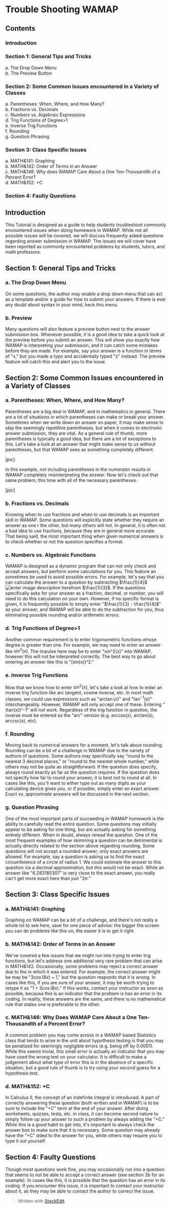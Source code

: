 

# Trouble Shooting WAMAP
## Contents
### Introduction
### Section 1: General Tips and Tricks
a. The Drop Down Menu  
b. The Preview Button  
### Section 2: Some Common Issues encountered in a Variety of Classes
a. Parentheses: When, Where, and How Many?  
b. Fractions vs. Decimals  
c. Numbers vs. Algebraic Expressions  
d. Trig Functions of Degree>1  
e. Inverse Trig Functions  
f. Rounding  
g. Question Phrasing
### Section 3: Class Specific Issues
a. MATH&141: Graphing  
b. MATH&142: Order of Terms in an Answer  
c. MATH&146: Why does WAMAP Care About a One Ten-Thousandth of a Percent Error?  
d. MATH&152: +C
### Section 4: Faulty Questions

## Introduction
This Tutorial is designed as a guide to help students troubleshoot commonly encountered issues when doing homework in WAMAP. While not all possible issues will be covered, we will discuss frequently asked questions regarding answer submission in WAMAP. The issues we will cover have been reported as commonly encountered problems by students, tutors, and math professors.

## Section 1: General Tips and Tricks
### a. The Drop Down Menu
On some questions, the author may enable a drop down menu that can act as a template and/or a guide for how to submit your answers. If there is ever any doubt about syntax in your mind, heck this menu.

### b. Preview
Many questions will also feature a preview button next to the answer submission box. Whenever possible, it is a good idea to take a quick look at the preview before you submit an answer. This will show you exactly how WAMAP is interpreting your submission, and it can catch some mistakes before they are made. For example, say your answer is a function in terms of "x," but you made a typo and accidentally typed "z" instead. The preview feature will catch this and alert you to the issue.

## Section 2: Some Common Issues encountered in a Variety of Classes
### a. Parentheses: When, Where, and How Many?
Parentheses are a big deal in WAMAP, and in mathematics in general. There are a lot of situations in which parentheses can make or break your answer. Sometimes when we write down an answer on paper, it may make sense to skip the seemingly repetitive parentheses, but when it comes to electronic answer submission, they are vital. As a general rule of thumb, more parentheses is typically a good idea, but there are a lot of exceptions to this. Let's take a look at an answer that might make sense to us without parentheses, but that WAMAP sees as something completely different.  

[pic]  

In this example, not including parentheses in the numerator results in WAMAP completely misinterpreting the answer. Now let's check out that same problem, this time with all of the necessary parentheses.  

[pic]  

### b. Fractions vs. Decimals
Knowing when to use fractions and when to use decimals is an important skill in WAMAP. Some questions will explicitly state whether they require an answer as one r the other, but many others will not. In general, it is often not a bad idea to use fractions, because they are in general more accurate. That being said, the most important thing when given numerical answers is to check whether or not the question specifies a format.

### c. Numbers vs. Algebraic Functions
WAMAP is designed as a dynamic program that can not only check and accept answers, but perform some calculations for you. This feature an sometimes be used to avoid possible errors. For example, let's say that you can calculate the answer to a question by subtracting $\frac{1}{4}$ ![enter image description here](%3Cimg%20src=%22http://www.sciweavers.org/tex2img.php?eq=%5Cfrac%7B1%7D%7B4%7D&bc=White&fc=Black&im=jpg&fs=12&ff=arev&edit=0%22%20align=%22center%22%20border=%220%22%20alt=%22%5Cfrac%7B1%7D%7B4%7D%22%20width=%2214%22%20height=%2243%22%20/%3E)from $\frac{1}{3}$. If the questions specifically asks for your answer as a fraction, decimal, or number, you will need to do this calculation on your own. However, if no specific format is given, it is frequently possible to simply enter "$\frac{1}{3} - \frac{1}{4}$" as your answer, and WAMAP will be able to do the subtraction for you, thus eliminating possible rounding and/or arithmetic errors.

### d. Trig Functions of Degree>1
Another common requirement is to enter trigonometric functions whose degree is greater than one. For example, we may need to enter an answer like $\sin^2{(x)}$.  The impulse here may be to enter "sin^2(x)" into WAMAP, however this will not be interpreted correctly. The best way to go about entering an answer like this is "(sin(x))^2."
### e. Inverse Trig Functions
Now that we know how to enter $\sin^2{(x)}$, let's take a look at how to enter an inverse trig function like arc tangent, cosine inverse, etc. In most math classes, we could use expressions such as "$\arctan{(x)}$" and "$\tan^{-1}{(x)}$" interchangeably. However, WAMAP will only accept one of these. Entering "(tan(x))^-1" will not work. Regardless of the trig function in question, the inverse must be entered as the "arc" version (e.g. arccos(x), arctan(x), arccsc(x), etc).
### f. Rounding  
Moving back to numerical answers for a moment, let's talk about rounding. Rounding can be a bit of a challenge in WAMAP due to the variety of authors of questions. Some authors may specifically say "round to the nearest 3 decimal places," or "round to the nearest whole number," while others may not be quite as straightforward. If the question does specify, always round exactly as far as the question requires. If the question does not specify how far to round your answer, it is best not to round at all. In cases like this, you'll want to either type out as many digits as your calculating device gives you, or if possible, simply enter an exact answer. Exact vs. approximate answers will be discussed in the next section.
### g. Question Phrasing
One of the most important parts of succeeding in WAMAP homework is the ability to carefully read the entire question. Some questions may initially appear to be asking for one thing, but are actually asking for something entirely different. When in doubt, always reread the question. One of the most frequent examples of how skimming a question can be detrimental is actually directly related to the section above regarding rounding. Some questions will not accept a rounded answer; only exact answers are allowed. For example, say a question is asking us to find the exact circumference of a circle of radius 1. We could estimate the answer to this question via a decimal approximation, but this would not be exact. While an answer like "6.283185307" is very close to the exact answer, you really can't get more exact here than just "$2\pi$." 
## Section 3: Class Specific Issues
### a. MATH&141: Graphing
Graphing on WAMAP can be a bit of a challenge, and there's not really a whole lot to see here, save for one piece of advise: the bigger the screen you can do problems like this on, the easier it is to get it right.
### b. MATH&142: Order of Terms in an Answer
We've covered a few issues that we might run into trying to enter trig functions, but let's address one additional very rare problem that can arise in MATH&142. Occasionally, some problems may reject a correct answer due to the in which it was entered. For example, the correct answer might be may be "$3\cos{(8x)}+1$," but the question responds that it is wrong. In cases like this, if you are sure of your answer, it may be worth trying to retype it as "$1+3\cos{(8x)}$." If this works, contact your instructor as soon as possible, because this is an indicator that the problem is has an error in its coding. In reality, these answers are the same, and there is no mathematical rule that states one is preferable to the other. 
### c. MATH&146: Why Does WAMAP Care About a One Ten-Thousandth of a Percent Error?
A common problem you may come across in a WAMAP based Statistics class that tends to arise in the unit about hypothesis testing is that you may be penalized for seemingly negligible errors (e.g. being off by 0.0001). While this seems trivial, this small error is actually an indicator that you may have used the wrong test on your calculator. It is difficult to make a judgement about what type of error this is in the absence of a specific situation, but a good rule of thumb is to try using your second guess for a hypothesis test.

### d. MATH&152: +C
In Calculus II, the concept of an indefinite integral is introduced. A part of correctly answering these question (both written and in WAMAP) is to be sure to include the "+C" term at the end of your answer. After doing worksheets, quizzes, tests, etc. in class, it can become second nature to simply follow up your answer to such a problem by always adding the "+C." While this is a good habit to get into, it's important to always check the answer box to make sure that it is necessary. Some question may already have the "+C" dded to the answer for you, while others may require you to type it out yourself.
## Section 4: Faulty Questions
Though most questions work fine, you may occasionally run into a question that seems to not be able to accept a correct answer (see section 3b for an example). In cases like this, it is possible that the question has an error in its coding. If you encounter this issue, it is important to contact your instructor about it, as they may be able to contact the author to correct the issue.
> Written with [StackEdit](https://stackedit.io/).
<!--stackedit_data:
eyJoaXN0b3J5IjpbMTY3MDcxNTczMiwzODY5MzY5NzMsLTQ5Nj
AyMzQ1LDM4NjkzNjk3M119
-->